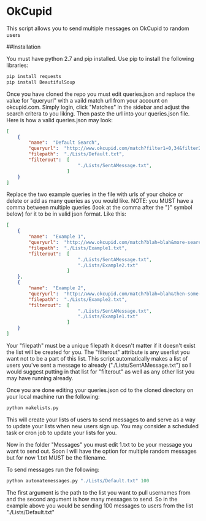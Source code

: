 OkCupid
=======

This script allows you to send multiple messages on OkCupid to random users

##Installation

You must have python 2.7 and pip installed.
Use pip to install the following libraries:

```bash
pip install requests
pip install BeautifulSoup
```

Once you have cloned the repo you must edit queries.json and replace the value for "queryurl" with a vaild match url from your account on okcupid.com. Simply login, click "Matches" in the sidebar and adjust the search critera to you liking. Then paste the url into your queries.json file.
Here is how a valid queries.json may look:

```json
[
    {
        "name":  "Default Search",
        "queryurl":  "http://www.okcupid.com/match?filter1=0,34&filter2=2,18,35&filter3=3,50&filter4=5,31536000&filter5=1,1&filter6=35,0&filter7=25,4000,10000&locid=0&timekey=1&matchOrderBy=SPECIAL_BLEND&custom_search=0&fromWhoOnline=0&mygender=m&update_prefs=1&sort_type=0&sa=1&using_saved_search=",
        "filepath":  "./Lists/Default.txt",
        "filterout":  [
                          "./Lists/SentAMessage.txt",
                      ]
    }
]
```

Replace the two example queries in the file with urls of your choice or delete or add as many queries as you would like. NOTE: you MUST have a comma between multiple queries (look at the comma after the "}" symbol below) for it to be in valid json format. Like this:

```json
[
    {
        "name":  "Example 1",
        "queryurl":  "http://www.okcupid.com/match?blah=blah&more-search-parameters-here",
        "filepath":  "./Lists/Example1.txt",
        "filterout":  [
                          "./Lists/SentAMessage.txt",
                          "./Lists/Example2.txt"
                      ]
    },
    {
        "name":  "Example 2",
        "queryurl":  "http://www.okcupid.com/match?blah=blah&then-some-more-search-parameters-here",
        "filepath":  "./Lists/Example2.txt",
        "filterout":  [
                          "./Lists/SentAMessage.txt",
                          "./Lists/Example1.txt"
                      ]
    }
]
```

Your "filepath" must be a unique filepath it doesn't matter if it doesn't exist the list will be created for you. The "filterout" attribute is any userlist you want not to be a part of this list. This script automatically makes a list of users you've sent a message to already ("./Lists/SentAMessage.txt") so I would suggest putting in that list for "filterout" as well as any other list you may have running already.

Once you are done editing your queries.json cd to the cloned directory on your local machine run the following:

```Python
python makelists.py
```

This will create your lists of users to send messages to and serve as a way to update your lists when new users sign up. You may consider a scheduled task or cron job to update your lists for you.

Now in the folder "Messages" you must edit 1.txt to be your message you want to send out. Soon I will have the option for multiple random messages but for now 1.txt MUST be the filename.

To send messages run the following:

```Python
python automatemessages.py "./Lists/Default.txt" 100
```

The first argument is the path to the list you want to pull usernames from and the second argument is how many messages to send.
So in the example above you would be sending 100 messages to users from the list "./Lists/Default.txt"



